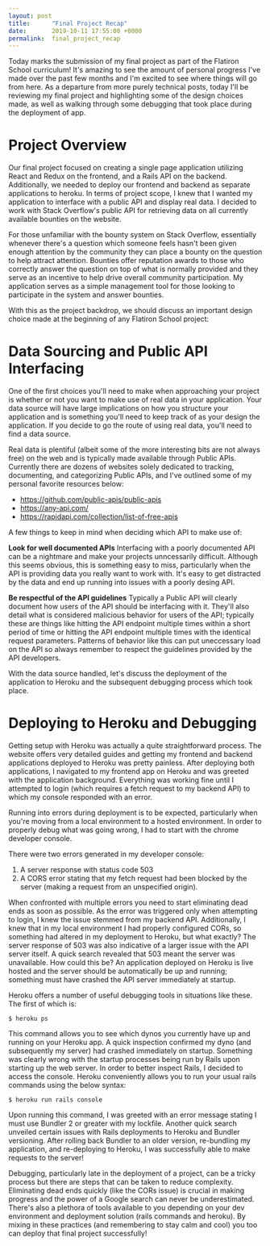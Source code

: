 ```yaml
---
layout: post
title:      "Final Project Recap"
date:       2019-10-11 17:55:00 +0000
permalink:  final_project_recap
---
```



Today marks the submission of my final project as part of the Flatiron School curriculum! It's amazing to see the amount of personal progress I've made over the past few months and I'm excited to see where things will go from here. As a departure from more purely technical posts, today I'll be reviewing my final project and highlighting some of the design choices made, as well as walking through some debugging that took place during the deployment of app. 
# Project Overview 
Our final project focused on creating a single page application utilizing React and Redux on the frontend, and a Rails API on the backend. Additionally, we needed to deploy our frontend and backend as separate applications to heroku. In terms of project scope, I knew that I wanted my application to interface with a public API and display real data. I decided to work with Stack Overflow's public API for retrieving data on all currently available bounties on the website. 

For those unfamiliar with the bounty system on Stack Overflow, essentially whenever there's a question which someone feels hasn't been given enough attention by the community they can place a bounty on the question to help attract attention. Bounties offer reputation awards to those who correctly answer the question on top of what is normally provided and they serve as an incentive to help drive overall community participation. My application serves as a simple management tool for those looking to participate in the system and answer bounties. 

With this as the project backdrop, we should discuss an important design choice made at the beginning of any Flatiron School project: 
# Data Sourcing and Public API Interfacing 
One of the first choices you'll need to make when approaching your project is whether or not you want to make use of real data in your application. Your data source will have large implications on how you structure your application and is something you'll need to keep track of as your design the application. If you decide to go the route of using real data, you'll need to find a data source. 

Real data is plentiful (albeit some of the more interesting bits are not always free) on the web and is typically made available through Public APIs. Currently there are dozens of websites solely dedicated to tracking, documenting, and categorizing Public APIs, and I've outlined some of my personal favorite resources below: 

* https://github.com/public-apis/public-apis
* https://any-api.com/
* https://rapidapi.com/collection/list-of-free-apis

A few things to keep in mind when deciding which API to make use of:

**Look for well documented APIs**
Interfacing with a poorly documented API can be a nightmare and make your projects unncessarily difficult. Although this seems obvious, this is something easy to miss, particularly when the API is providing data you really want to work with. It's easy to get distracted by the data and end up running into issues with a poorly desing API. 

**Be respectful of the API guidelines**
Typically a Public API will clearly document how users of the API should be interfacing with it. They'll also detail what is considered malicious behavior for users of the API; typically these are things like hitting the API endpoint multiple times within a short period of time or hitting the API endpoint multiple times with the identical request parameters. Patterns of behavior like this can put uneccessary load on the API so always remember to respect the guidelines provided by the API developers. 

With the data source handled, let's discuss the deployment of the application to Heroku and the subsequent debugging process which took place. 

# Deploying to Heroku and Debugging
Getting setup with Heroku was actually a quite straightforward process. The website offers very detailed guides and getting my frontend and backend applications deployed to Heroku was pretty painless. After deploying both applications, I navigated to my frontend app on Heroku and was greeted with the application background. Everything was working fine until I attempted to login (which requires a fetch request to my backend API) to which my console responded with an error.

Running into errors during deployment is to be expected, particularly when you're moving from a local environment to a hosted environment. In order to properly debug what was going wrong, I had to start with the chrome developer console. 

There were two errors generated in my developer console:
1. A server response with status code 503
2. A CORS error stating that my fetch request had been blocked by the server (making a request from an unspecified origin). 

When confronted with multiple errors you need to start eliminating dead ends as soon as possible. As the error was triggered only when attempting to login, I knew the issue stemmed from my backend API. Additionally, I knew that in my local environment I had properly configured CORs, so something had altered in my deployment to Heroku, but what exactly? The server response of 503 was also indicative of a larger issue with the API server itself. A quick search revealed that 503 meant the server was unavailable. How could this be? An application deployed on Heroku is live hosted and the server should be automatically be up and running; something must have crashed the API server immediately at startup. 

Heroku offers a number of useful debugging tools in situations like these. The first of which is:

```
$ heroku ps
```

This command allows you to see which dynos you currently have up and running on your Heroku app. A quick inspection confirmed my dyno (and subsequently my server) had crashed immediately on startup. Something was clearly wrong with the startup processes being run by Rails upon starting up the web server. In order to better inspect Rails, I decided to access the console. Heroku conveniently allows you to run your usual rails commands using the below syntax: 

```
$ heroku run rails console 
```

Upon running this command, I was greeted with an error message stating I must use Bundler 2 or greater with my lockfile. Another quick search unveiled certain issues with Rails deployments to Heroku and Bundler versioning. After rolling back Bundler to an older version, re-bundling my application, and re-deploying to Heroku, I was successfully able to make requests to the server! 

Debugging, particularly late in the deployment of a project, can be a tricky process but there are steps that can be taken to reduce complexity. Eliminating dead ends quickly (like the CORs issue) is crucial in making progress and the power of a Google search can never be underestimated. There's also a plethora of tools available to you depending on your dev environment and deployment solution (rails commands and heroku). By mixing in these practices (and remembering to stay calm and cool) you too can deploy that final project successfully! 


